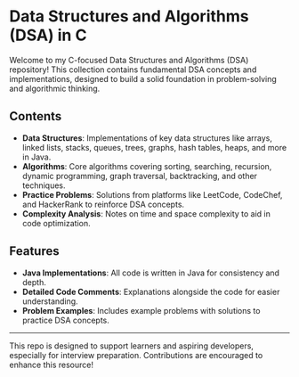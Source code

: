 # Data Structures and Algorithms (DSA) in C

Welcome to my C-focused Data Structures and Algorithms (DSA) repository! This collection contains fundamental DSA concepts and implementations, designed to build a solid foundation in problem-solving and algorithmic thinking.

## Contents

- **Data Structures**: Implementations of key data structures like arrays, linked lists, stacks, queues, trees, graphs, hash tables, heaps, and more in Java.
- **Algorithms**: Core algorithms covering sorting, searching, recursion, dynamic programming, graph traversal, backtracking, and other techniques.
- **Practice Problems**: Solutions from platforms like LeetCode, CodeChef, and HackerRank to reinforce DSA concepts.
- **Complexity Analysis**: Notes on time and space complexity to aid in code optimization.

## Features

- **Java Implementations**: All code is written in Java for consistency and depth.
- **Detailed Code Comments**: Explanations alongside the code for easier understanding.
- **Problem Examples**: Includes example problems with solutions to practice DSA concepts.

---

This repo is designed to support learners and aspiring developers, especially for interview preparation. Contributions are encouraged to enhance this resource!
